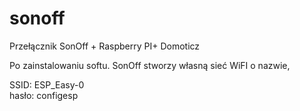 # sonoff
Przełącznik SonOff + Raspberry PI+ Domoticz


Po zainstalowaniu softu.
SonOff stworzy własną sieć WiFI o nazwie,

SSID: ESP_Easy-0 <br>
hasło: configesp
